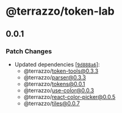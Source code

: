 # @terrazzo/token-lab

## 0.0.1

### Patch Changes

- Updated dependencies [[`9d888a6`](https://github.com/terrazzoapp/terrazzo/commit/9d888a65014b90fec90462cf8dc69f323f6e486b)]:
  - @terrazzo/token-tools@0.3.3
  - @terrazzo/parser@0.3.3
  - @terrazzo/tokens@0.0.1
  - @terrazzo/use-color@0.0.3
  - @terrazzo/react-color-picker@0.0.5
  - @terrazzo/tiles@0.0.7

